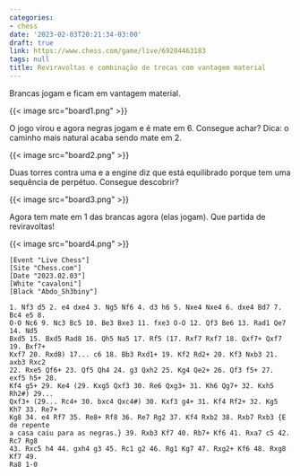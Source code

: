 ```yaml
---
categories:
- chess
date: '2023-02-03T20:21:34-03:00'
draft: true
link: https://www.chess.com/game/live/69204463183
tags: null
title: Reviravoltas e combinação de trocas com vantagem material
---
```


Brancas jogam e ficam em vantagem material.

{{< image src="board1.png" >}}

O jogo virou e agora negras jogam e é mate em 6. Consegue achar? Dica: o caminho mais natural acaba sendo mate em 2.

{{< image src="board2.png" >}}

Duas torres contra uma e a engine diz que está equilibrado porque tem uma sequência de perpétuo. Consegue descobrir?

{{< image src="board3.png" >}}

Agora tem mate em 1 das brancas agora (elas jogam). Que partida de reviravoltas!

{{< image src="board4.png" >}}

```
[Event "Live Chess"]
[Site "Chess.com"]
[Date "2023.02.03"]
[White "cavaloni"]
[Black "Abdo_Sh3biny"]

1. Nf3 d5 2. e4 dxe4 3. Ng5 Nf6 4. d3 h6 5. Nxe4 Nxe4 6. dxe4 Bd7 7. Bc4 e5 8.
O-O Nc6 9. Nc3 Bc5 10. Be3 Bxe3 11. fxe3 O-O 12. Qf3 Be6 13. Rad1 Qe7 14. Nd5
Bxd5 15. Bxd5 Rad8 16. Qh5 Na5 17. Rf5 (17. Rxf7 Rxf7 18. Qxf7+ Qxf7 19. Bxf7+
Kxf7 20. Rxd8) 17... c6 18. Bb3 Rxd1+ 19. Kf2 Rd2+ 20. Kf3 Nxb3 21. axb3 Rxc2
22. Rxe5 Qf6+ 23. Qf5 Qh4 24. g3 Qxh2 25. Kg4 Qe2+ 26. Qf3 f5+ 27. exf5 h5+ 28.
Kf4 g5+ 29. Ke4 (29. Kxg5 Qxf3 30. Re6 Qxg3+ 31. Kh6 Qg7+ 32. Kxh5 Rh2#) 29...
Qxf3+ (29... Rc4+ 30. bxc4 Qxc4#) 30. Kxf3 g4+ 31. Kf4 Rf2+ 32. Kg5 Kh7 33. Re7+
Kg8 34. e4 Rf7 35. Re8+ Rf8 36. Re7 Rg2 37. Kf4 Rxb2 38. Rxb7 Rxb3 {E de repente
a casa caiu para as negras.} 39. Rxb3 Kf7 40. Rb7+ Kf6 41. Rxa7 c5 42. Rc7 Rg8
43. Rxc5 h4 44. gxh4 g3 45. Rc1 g2 46. Rg1 Kg7 47. Rxg2+ Kf6 48. Rxg8 Kf7 49.
Ra8 1-0
```
